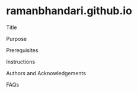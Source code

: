 # ramanbhandari.github.io
Title

Purpose

Prerequisites

Instructions

Authors and Acknowledgements

FAQs
